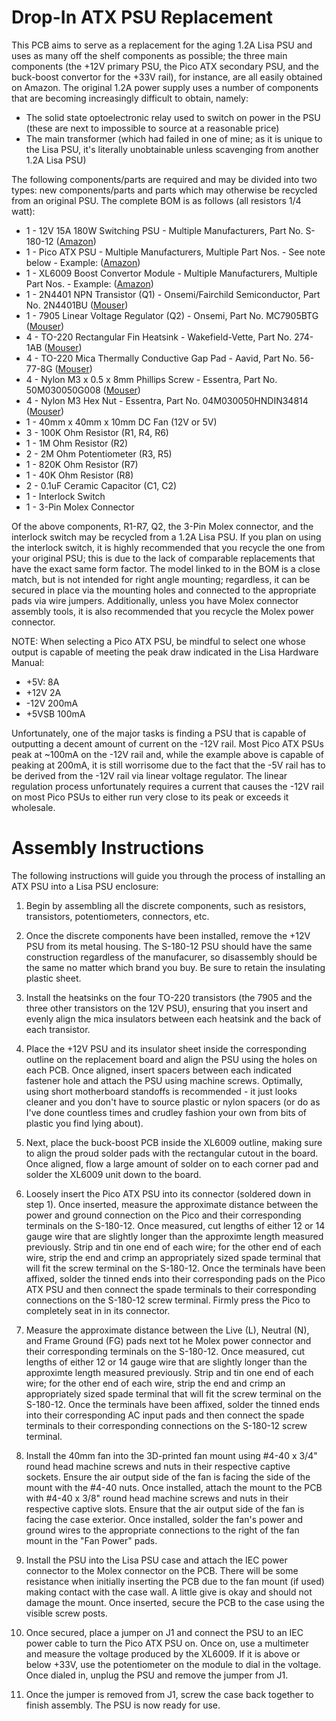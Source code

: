 # Drop-In ATX PSU Replacement

This PCB aims to serve as a replacement for the aging 1.2A Lisa PSU and uses as many off the shelf components as possible; the three main components (the +12V primary PSU, the Pico ATX secondary PSU, and the buck-boost convertor for the +33V rail), for instance, are all easily obtained on Amazon. The original 1.2A power supply uses a number of components that are becoming increasingly difficult to obtain, namely:

- The solid state optoelectronic relay used to switch on power in the PSU (these are next to impossible to source at a reasonable price)
- The main transformer (which had failed in one of mine; as it is unique to the Lisa PSU, it's literally unobtainable unless scavenging from another 1.2A Lisa PSU)

The following components/parts are required and may be divided into two types: new components/parts and parts which may otherwise be recycled from an original PSU. The complete BOM is as follows (all resistors 1/4 watt):

- 1 - 12V 15A 180W Switching PSU - Multiple Manufacturers, Part No. S-180-12 ([Amazon](https://www.amazon.com/dp/B0B7CW3H2T))
- 1 - Pico ATX PSU - Multiple Manufacturers, Multiple Part Nos. - See note below - Example: ([Amazon](https://www.amazon.com/dp/B071P3HMNK))
- 1 - XL6009 Boost Convertor Module - Multiple Manufacturers, Multiple Part Nos. - Example: ([Amazon](https://www.amazon.com/dp/B07KBRWWQX))
- 1 - 2N4401 NPN Transistor (Q1) - Onsemi/Fairchild Semiconductor, Part No. 2N4401BU ([Mouser](https://www.mouser.com/ProductDetail/512-2N4401BU))
- 1 - 7905 Linear Voltage Regulator (Q2) - Onsemi, Part No. MC7905BTG ([Mouser](https://www.mouser.com/ProductDetail/863-MC7905BTG))
- 4 - TO-220 Rectangular Fin Heatsink - Wakefield-Vette, Part No. 274-1AB ([Mouser](https://www.mouser.com/ProductDetail/567-274-1AB))
- 4 - TO-220 Mica Thermally Conductive Gap Pad - Aavid, Part No. 56-77-8G ([Mouser](https://www.mouser.com/ProductDetail/532-56-77-8G))
- 4 - Nylon M3 x 0.5 x 8mm Phillips Screw - Essentra, Part No. 50M030050G008 ([Mouser](https://www.mouser.com/ProductDetail/144-50M030050G008))
- 4 - Nylon M3 Hex Nut - Essentra, Part No. 04M030050HNDIN34814 ([Mouser](https://www.mouser.com/ProductDetail/144-04M030050HNDIN34))
- 1 - 40mm x 40mm x 10mm DC Fan (12V or 5V)
- 3 - 100K Ohm Resistor (R1, R4, R6)
- 1 - 1M Ohm Resistor (R2)
- 2 - 2M Ohm Potentiometer (R3, R5)
- 1 - 820K Ohm Resistor (R7)
- 1 - 40K Ohm Resistor (R8)
- 2 - 0.1uF Ceramic Capacitor (C1, C2)
- 1 - Interlock Switch
- 1 - 3-Pin Molex Connector

Of the above components, R1-R7, Q2, the 3-Pin Molex connector, and the interlock switch may be recycled from a 1.2A Lisa PSU. If you plan on using the interlock switch, it is highly recommended that you recycle the one from your original PSU; this is due to the lack of comparable replacements that have the exact same form factor. The model linked to in the BOM is a close match, but is not intended for right angle mounting; regardless, it can be secured in place via the mounting holes and connected to the appropriate pads via wire jumpers. Additionally, unless you have Molex connector assembly tools, it is also recommended that you recycle the Molex power connector.

NOTE: When selecting a Pico ATX PSU, be mindful to select one whose output is capable of meeting the peak draw indicated in the Lisa Hardware Manual:

- +5V:  8A
- +12V  2A
- -12V  200mA
- +5VSB 100mA

Unfortunately, one of the major tasks is finding a PSU that is capable of outputting a decent amount of current on the -12V rail. Most Pico ATX PSUs peak at ~100mA on the -12V rail and, while the example above is capable of peaking at 200mA, it is still worrisome due to the fact that the -5V rail has to be derived from the -12V rail via linear voltage regulator. The linear regulation process unfortunately requires a current that causes the -12V rail on most Pico PSUs to either run very close to its peak or exceeds it wholesale.

# Assembly Instructions

The following instructions will guide you through the process of installing an ATX PSU into a Lisa PSU enclosure:

1. Begin by assembling all the discrete components, such as resistors, transistors, potentiometers, connectors, etc.

2. Once the discrete components have been installed, remove the +12V PSU from its metal housing. The S-180-12 PSU should have the same construction regardless of the manufacurer, so disassembly should be the same no matter which brand you buy. Be sure to retain the insulating plastic sheet.

3. Install the heatsinks on the four TO-220 transistors (the 7905 and the three other transistors on the 12V PSU), ensuring that you insert and evenly align the mica insulators between each heatsink and the back of each transistor.

4. Place the +12V PSU and its insulator sheet inside the corresponding outline on the replacement board and align the PSU using the holes on each PCB. Once aligned, insert spacers between each indicated fastener hole and attach the PSU using machine screws. Optimally, using short motherboard standoffs is recommended - it just looks cleaner and you don't have to source plastic or nylon spacers (or do as I've done countless times and crudley fashion your own from bits of plastic you find lying about).

5. Next, place the buck-boost PCB inside the XL6009 outline, making sure to align the proud solder pads with the rectangular cutout in the board. Once aligned, flow a large amount of solder on to each corner pad and solder the XL6009 unit down to the board.

6. Loosely insert the Pico ATX PSU into its connector (soldered down in step 1). Once inserted, measure the approximate distance between the power and ground connection on the Pico and their corresponding terminals on the S-180-12. Once measured, cut lengths of either 12 or 14 gauge wire that are slightly longer than the approximte length measured previously. Strip and tin one end of each wire; for the other end of each wire, strip the end and crimp an appropriately sized spade terminal that will fit the screw terminal on the S-180-12. Once the terminals have been affixed, solder the tinned ends into their corresponding pads on the Pico ATX PSU and then connect the spade terminals to their corresponding connections on the S-180-12 screw terminal. Firmly press the Pico to completely seat in in its connector.

7. Measure the approximate distance between the Live (L), Neutral (N), and Frame Ground (FG) pads next tot he Molex power connector and their corresponding terminals on the S-180-12. Once measured, cut lengths of either 12 or 14 gauge wire that are slightly longer than the approximte length measured previously. Strip and tin one end of each wire; for the other end of each wire, strip the end and crimp an appropriately sized spade terminal that will fit the screw terminal on the S-180-12. Once the terminals have been affixed, solder the tinned ends into their corresponding AC input pads and then connect the spade terminals to their corresponding connections on the S-180-12 screw terminal.

8. Install the 40mm fan into the 3D-printed fan mount using #4-40 x 3/4" round head machine screws and nuts in their respective captive sockets. Ensure the air output side of the fan is facing the side of the mount with the #4-40 nuts. Once installed, attach the mount to the PCB with #4-40 x 3/8" round head machine screws and nuts in their respective captive slots. Ensure that the air output side of the fan is facing the case exterior. Once installed, solder the fan's power and ground wires to the appropriate connections to the right of the fan mount in the "Fan Power" pads.

9. Install the PSU into the Lisa PSU case and attach the IEC power connector to the Molex connector on the PCB. There will be some resistance when initially inserting the PCB due to the fan mount (if used) making contact with the case wall. A little give is okay and should not damage the mount. Once inserted, secure the PCB to the case using the visible screw posts.

10. Once secured, place a jumper on J1 and connect the PSU to an IEC power cable to turn the Pico ATX PSU on. Once on, use a multimeter and measure the voltage produced by the XL6009. If it is above or below +33V, use the potentiometer on the module to dial in the voltage. Once dialed in, unplug the PSU and remove the jumper from J1.

11. Once the jumper is removed from J1, screw the case back together to finish assembly. The PSU is now ready for use.